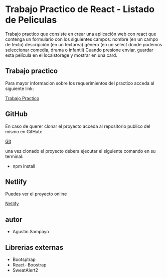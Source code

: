 # Trabajo Practico de React - Listado de Peliculas

Trabajo practico que consiste en crear una aplicación web con react que contenga un formulario con los siguientes campos:
nombre (en un campo de texto)
descripción (en un textarea)
género (en un select donde podemos seleccionar comedia, drama o infantil)
Cuando presione enviar, guardar esta película en el localstorage y mostrar en una card.

## Trabajo practico

Para mayor informacion sobre los requerimientos del practico acceda al siguiente link:

[Trabajo Practico](https://docs.google.com/document/d/1yFK09NIwbUug5p0M_q1ESPXH4xaCS9sNqzYEOehxoJc/edit#)

## GitHub

En caso de querer clonar el proyecto acceda al repositorio publico del mismo en GitHub:

[Git](https://github.com/agustines82/TpReact10-AltaPeliculas)

una vez clonado el proyecto debera ejecutar el siguiente comando en su terminal:

-   npm install

## Netlify

Puedes ver el proyecto online

[Netlify](https://stalwart-zabaione-7a8bfa.netlify.app/)

## autor

-   Agustin Sampayo

## Librerias externas

-   Bootsptrap
-   React- Boostrap
-   SweatAlert2
